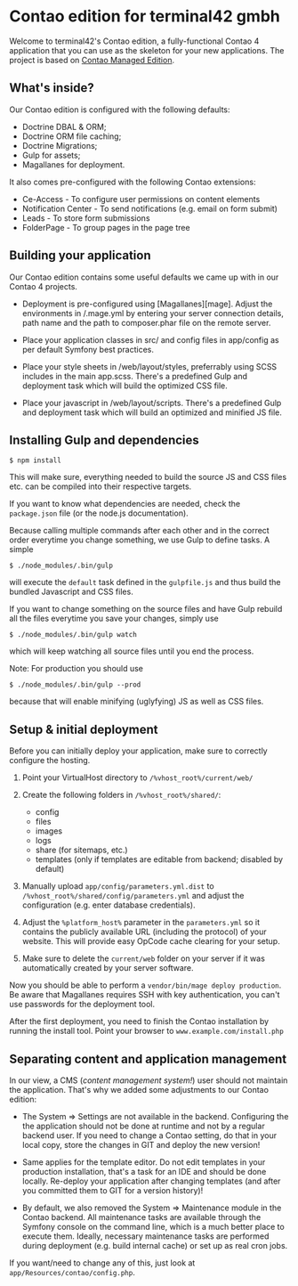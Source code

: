 Contao edition for terminal42 gmbh
==================================

Welcome to terminal42's Contao edition, a fully-functional Contao 4 application
that you can use as the skeleton for your new applications.
The project is based on [Contao Managed Edition](https://github.com/contao/managed-edition).


What's inside?
--------------

Our Contao edition is configured with the following defaults:

  * Doctrine DBAL & ORM;
  * Doctrine ORM file caching;
  * Doctrine Migrations;
  * Gulp for assets;
  * Magallanes for deployment.

It also comes pre-configured with the following Contao extensions:

  * Ce-Access - To configure user permissions on content elements
  * Notification Center - To send notifications (e.g. email on form submit)
  * Leads - To store form submissions
  * FolderPage - To group pages in the page tree


Building your application
-------------------------

Our Contao edition contains some useful defaults we came up with
in our Contao 4 projects.

  * Deployment is pre-configured using [Magallanes][mage]. Adjust the
    environments in /.mage.yml by entering your server connection details,
    path name and the path to composer.phar file on the remote server.

  * Place your application classes in src/ and config files in app/config
    as per default Symfony best practices.
  
  * Place your style sheets in /web/layout/styles, preferrably
    using SCSS includes in the main app.scss. There's a predefined
    Gulp and deployment task which will build the optimized CSS file.
  
  * Place your javascript in /web/layout/scripts. There's a predefined
    Gulp and deployment task which will build an optimized and minified JS file.


Installing Gulp and dependencies
--------------------------------

`$ npm install`

This will make sure, everything needed to build the source JS and CSS files etc.
can be compiled into their respective targets.

If you want to know what dependencies are needed, check the `package.json`
file (or the node.js documentation).

Because calling multiple commands after each other and in the correct
order everytime you change something, we use Gulp to define tasks. A simple

`$ ./node_modules/.bin/gulp`

will execute the `default` task defined in the `gulpfile.js` and thus build
the bundled Javascript and CSS files.

If you want to change something on the source files and have Gulp rebuild
all the files everytime you save your changes, simply use

`$ ./node_modules/.bin/gulp watch`

which will keep watching all source files until you end the process.

Note: For production you should use

`$ ./node_modules/.bin/gulp --prod`

because that will enable minifying (uglyfying) JS as well as CSS files.


Setup & initial deployment
--------------------------

Before you can initially deploy your application, make sure to correctly
configure the hosting.

1. Point your VirtualHost directory to `/%vhost_root%/current/web/`

2. Create the following folders in `/%vhost_root%/shared/`:
    - config
    - files
    - images
    - logs
    - share (for sitemaps, etc.)
    - templates (only if templates are editable from backend; disabled by default)

3. Manually upload `app/config/parameters.yml.dist` to 
   `/%vhost_root%/shared/config/parameters.yml` and adjust the configuration
   (e.g. enter database credentials).

4. Adjust the `%platform_host%` parameter in the `parameters.yml` so it
   contains the publicly available URL (including the protocol) of your website.
   This will provide easy OpCode cache clearing for your setup.

5. Make sure to delete the `current/web` folder on your server if it was
   automatically created by your server software.


Now you should be able to perform a `vendor/bin/mage deploy production`.
Be aware that Magallanes requires SSH with key authentication, you can't
use passwords for the deployment tool.

After the first deployment, you need to finish the Contao installation by
running the install tool. Point your browser to `www.example.com/install.php`


Separating content and application management
---------------------------------------------

In our view, a CMS (*content management system!*) user should not maintain the
application. That's why we added some adjustments to our Contao edition:

  * The System => Settings are not available in the backend. Configuring the
    the application should not be done at runtime and not by a regular backend
    user. If you need to change a Contao setting, do that in your local copy,
    store the changes in GIT and deploy the new version!
  
  * Same applies for the template editor. Do not edit templates in your
    production installation, that's a task for an IDE and should be done
    locally. Re-deploy your application after changing templates (and 
    after you committed them to GIT for a version history)!
  
  * By default, we also removed the System => Maintenance module in the
    Contao backend. All maintenance tasks are available through the
    Symfony console on the command line, which is a much better place to
    execute them. Ideally, necessary maintenance tasks are performed during
    deployment (e.g. build internal cache) or set up as real cron jobs.

If you want/need to change any of this, just look at `app/Resources/contao/config.php`.
